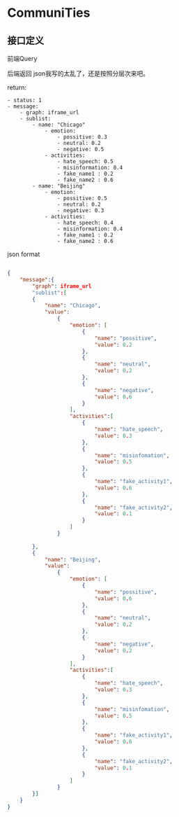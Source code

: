 # CommuniTies

## 接口定义

前端Query


后端返回
json我写的太乱了，还是按照分层次来吧。

return:

    - status: 1
    - message:
        - graph: iframe_url
        - sublist:
            - name: "Chicago"
                - emotion:
                    - possitive: 0.3
                    - neutral: 0.2
                    - negative: 0.5
                - activities:
                    - hate_speech: 0.5
                    - misinformation: 0.4
                    - fake_name1 : 0.2
                    - fake_name2 : 0.6
            - name: "Beijing"
                - emotion:
                    - possitive: 0.5
                    - neutral: 0.2
                    - negative: 0.3
                - activities:
                    - hate_speech: 0.4
                    - misinformation: 0.4
                    - fake_name1 : 0.2
                    - fake_name2 : 0.6

json format
``` json

{
    "message":{
        "graph": iframe_url
        "sublist":[
        {
            "name": "Chicago",
            "value":
                {
                    "emotion": [
                        {
                            "name": "possitive",
                            "value": 0.2
                        },
                        {
                            "name": "neutral",
                            "value": 0.2
                        },
                        {
                            "name": "negative",
                            "value": 0.6
                        }
                    ],
                    "activities":[
                        {
                            "name": "hate_speech",
                            "value": 0.3
                        },
                        {
                            "name": "misinfomation",
                            "value": 0.5
                        },
                        {
                            "name": "fake_activity1",
                            "value": 0.6
                        },
                        {
                            "name": "fake_activity2",
                            "value": 0.1
                        }
                    ]
                }
            
        },
        {
            "name": "Beijing",
            "value":
                {
                    "emotion": [
                        {
                            "name": "possitive",
                            "value": 0.6
                        },
                        {
                            "name": "neutral",
                            "value": 0.2
                        },
                        {
                            "name": "negative",
                            "value": 0.2
                        }
                    ],
                    "activities":[
                        {
                            "name": "hate_speech",
                            "value": 0.3
                        },
                        {
                            "name": "misinfomation",
                            "value": 0.5
                        },
                        {
                            "name": "fake_activity1",
                            "value": 0.6
                        },
                        {
                            "name": "fake_activity2",
                            "value": 0.1
                        }
                    ]
                }
        }]
    }
}


```


